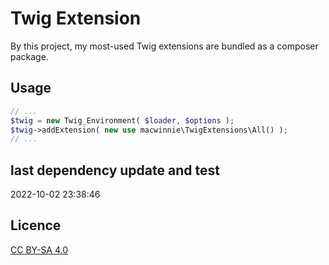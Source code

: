 # Twig Extension

By this project, my most-used Twig extensions are bundled as a composer package.

## Usage

```php
// ...
$twig = new Twig_Environment( $loader, $options );
$twig->addExtension( new use macwinnie\TwigExtensions\All() );
// ...
```

## last dependency update and test

2022-10-02 23:38:46

## Licence

[CC BY-SA 4.0](https://creativecommons.org/licenses/by-sa/4.0/deed.en)
